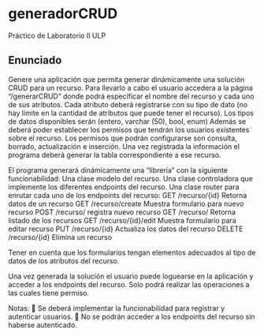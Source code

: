# generadorCRUD
Práctico de Laboratorio II ULP

## Enunciado
Genere una aplicación que permita generar dinámicamente una solución CRUD para
un recurso.
Para llevarlo a cabo el usuario accedera a la página “/generarCRUD” donde podrá
especificar el nombre del recurso y cada uno de sus atributos. Cada atributo deberá
registrarse con su tipo de dato (no hay límite en la cantidad de atributos que puede
tener el recurso).
Los tipos de datos disponibles serán (entero, varchar (50), bool, enum)
Además se deberá poder establecer los permisos que tendrán los usuarios
existentes sobre el recurso. Los permisos que podrán configurarse son consulta,
borrado, actualización e inserción.
Una vez registrada la información el programa deberá generar la tabla
correspondiente a ese recurso.

El programa generará dinámicamente una “librería” con la siguiente
funcionabilidad:
Una clase modelo del recurso.
Una clase controladora que implemente los diferentes endpoints del recurso.
Una clase router para enrutar cada uno de los endpoints del recurso:
GET /recurso/{id} Retorna datos de un recurso
GET /recurso/create Muestra formulario para nuevo recurso
POST /recurso/ registra nuevo recurso
GET /recurso/ Retorna listado de los recursos
GET /recurso/{id}/edit Muestra formulario para editar recurso
PUT /recurso/{id} Actualiza los datos del recurso
DELETE /recurso/{id} Elimina un recurso

Tener en cuenta que los formularios tengan elementos adecuados al tipo de datos
de los atributos del recurso.

Una vez generada la solución el usuario puede loguearse en la aplicación y acceder
a los endpoints del recurso. Solo podrá realizar las operaciones a las cuales tiene
permiso.

Notas:
     Se deberá implementar la funcionabilidad para registrar y autenticar usuarios.
     No se podrán acceder a los endpoints del recurso sin haberse autenticado.